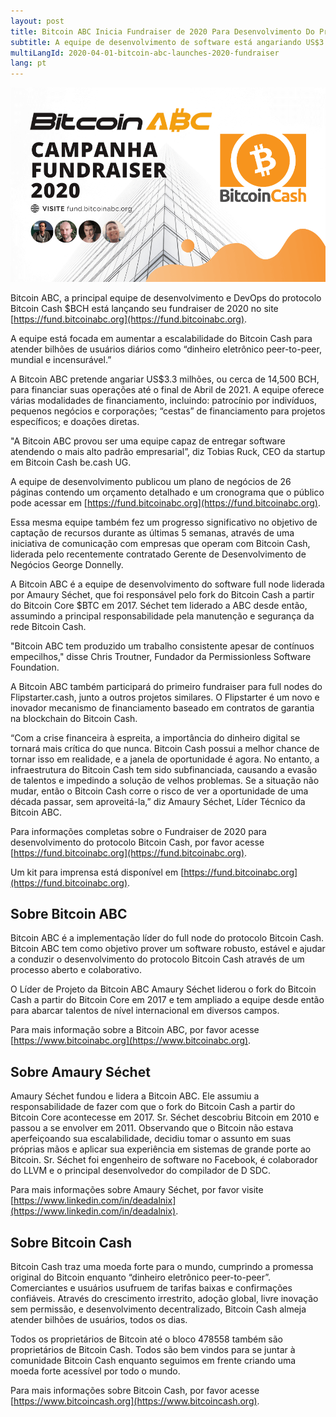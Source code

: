 ```yaml
---
layout: post
title: Bitcoin ABC Inicia Fundraiser de 2020 Para Desenvolvimento Do Protocolo Bitcoin Cash
subtitle: A equipe de desenvolvimento de software está angariando US$3.3 milhões para aumentar a escalabilidade do Bitcoin Cash durante o próximo ano
multiLangId: 2020-04-01-bitcoin-abc-launches-2020-fundraiser
lang: pt
---
```


![Bitcoin ABC 2020 Funding Campaign](/img/BitcoinABC-2020-Funding-pt.png)

Bitcoin ABC, a principal equipe de desenvolvimento e DevOps do protocolo Bitcoin Cash $BCH está lançando seu fundraiser de 2020 no site [https://fund.bitcoinabc.org](https://fund.bitcoinabc.org).

A equipe está focada em aumentar a escalabilidade do Bitcoin Cash para atender bilhões de usuários diários como “dinheiro eletrônico peer-to-peer, mundial e incensurável.”

A Bitcoin ABC pretende angariar US$3.3 milhões, ou cerca de 14,500 BCH, para financiar suas operações até o final de Abril de 2021. A equipe oferece várias modalidades de financiamento, incluindo: patrocínio por indivíduos, pequenos negócios e corporações; “cestas” de financiamento para projetos específicos; e doações diretas.

"A Bitcoin ABC provou ser uma equipe capaz de entregar software atendendo o mais alto padrão empresarial”, diz Tobias Ruck, CEO da startup em Bitcoin Cash be.cash UG.

A equipe de desenvolvimento publicou um plano de negócios de 26 páginas contendo um orçamento detalhado e um cronograma que o público pode acessar em [https://fund.bitcoinabc.org](https://fund.bitcoinabc.org).

Essa mesma equipe também fez um progresso significativo no objetivo de captação de recursos durante as últimas 5 semanas, através de uma iniciativa de comunicação com empresas que operam com Bitcoin Cash, liderada pelo recentemente contratado Gerente de Desenvolvimento de Negócios George Donnelly.

A Bitcoin ABC é a equipe de desenvolvimento do software full node liderada por Amaury Séchet, que foi responsável pelo fork do Bitcoin Cash a partir do Bitcoin Core $BTC em 2017. Séchet tem liderado a ABC desde então, assumindo a principal responsabilidade pela manutenção e segurança da rede Bitcoin Cash.

"Bitcoin ABC tem produzido um trabalho consistente apesar de contínuos empecilhos," disse Chris Troutner, Fundador da Permissionless Software Foundation.

A Bitcoin ABC também participará do primeiro fundraiser para full nodes do Flipstarter.cash, junto a outros projetos similares. O Flipstarter é um novo e inovador mecanismo de financiamento baseado em contratos de garantia na blockchain do Bitcoin Cash.

“Com a crise financeira à espreita, a importância do dinheiro digital se tornará mais crítica do que nunca. Bitcoin Cash possui a melhor chance de tornar isso em realidade, e a janela de oportunidade é agora. No entanto, a infraestrutura do Bitcoin Cash tem sido subfinanciada, causando a evasão de talentos e impedindo a solução de velhos problemas. Se a situação não mudar, então o Bitcoin Cash corre o risco de ver a oportunidade de uma década passar, sem aproveitá-la,” diz Amaury Séchet, Líder Técnico da Bitcoin ABC.

Para informações completas sobre o Fundraiser de 2020 para desenvolvimento do protocolo Bitcoin Cash, por favor acesse [https://fund.bitcoinabc.org](https://fund.bitcoinabc.org).

Um kit para imprensa está disponível em [https://fund.bitcoinabc.org](https://fund.bitcoinabc.org).

## Sobre Bitcoin ABC

Bitcoin ABC é a implementação líder do full node do protocolo Bitcoin Cash. Bitcoin ABC tem como objetivo prover um software robusto, estável e ajudar a conduzir o desenvolvimento do protocolo Bitcoin Cash através de um processo aberto e colaborativo.

O Líder de Projeto da Bitcoin ABC Amaury Séchet liderou o fork do Bitcoin Cash a partir do Bitcoin Core em 2017 e tem ampliado a equipe desde então para abarcar talentos de nível internacional em diversos campos.

Para mais informação sobre a Bitcoin ABC, por favor acesse [https://www.bitcoinabc.org](https://www.bitcoinabc.org).

## Sobre Amaury Séchet

Amaury Séchet fundou e lidera a Bitcoin ABC. Ele assumiu a responsabilidade de fazer com que o fork do Bitcoin Cash a partir do Bitcoin Core acontecesse em 2017. Sr. Séchet descobriu Bitcoin em 2010 e passou a se envolver em 2011. Observando que o Bitcoin não estava aperfeiçoando sua escalabilidade, decidiu tomar o assunto em suas próprias mãos e aplicar sua experiência em sistemas de grande porte ao Bitcoin. Sr. Séchet foi engenheiro de software no Facebook, é colaborador do LLVM e o principal desenvolvedor do compilador de D SDC.

Para mais informações sobre Amaury Séchet, por favor visite [https://www.linkedin.com/in/deadalnix](https://www.linkedin.com/in/deadalnix).

## Sobre Bitcoin Cash

Bitcoin Cash traz uma moeda forte para o mundo, cumprindo a promessa original do Bitcoin enquanto “dinheiro eletrônico peer-to-peer”. Comerciantes e usuários usufruem de tarifas baixas e confirmações confiáveis. Através do crescimento irrestrito, adoção global, livre inovação sem permissão, e desenvolvimento decentralizado, Bitcoin Cash almeja atender bilhões de usuários, todos os dias.

Todos os proprietários de Bitcoin até o bloco 478558 também são proprietários de Bitcoin Cash. Todos são bem vindos para se juntar à comunidade Bitcoin Cash enquanto seguimos em frente criando uma moeda forte acessível por todo o mundo.

Para mais informações sobre Bitcoin Cash, por favor acesse [https://www.bitcoincash.org](https://www.bitcoincash.org).

